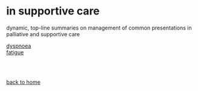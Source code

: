 # in supportive care

dynamic, top-line summaries on management of common presentations in palliative and supportive care

[dyspnoea](dyspnoea.md)  
[fatigue](fatigue.md)  
&nbsp;

&nbsp;

[back to home](index.md)
